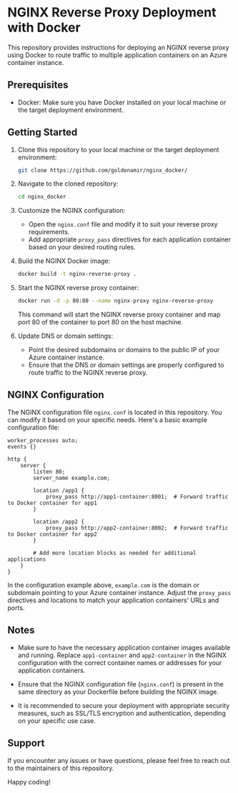 # NGINX Reverse Proxy Deployment with Docker

This repository provides instructions for deploying an NGINX reverse proxy using Docker to route traffic to multiple application containers on an Azure container instance.

## Prerequisites

- Docker: Make sure you have Docker installed on your local machine or the target deployment environment.

## Getting Started

1. Clone this repository to your local machine or the target deployment environment:

   ```bash
   git clone https://github.com/goldenamir/nginx_docker/
   ```

2. Navigate to the cloned repository:

   ```bash
   cd nginx_docker
   ```

3. Customize the NGINX configuration:

   - Open the `nginx.conf` file and modify it to suit your reverse proxy requirements.
   - Add appropriate `proxy_pass` directives for each application container based on your desired routing rules.

4. Build the NGINX Docker image:

   ```bash
   docker build -t nginx-reverse-proxy .
   ```

5. Start the NGINX reverse proxy container:

   ```bash
   docker run -d -p 80:80 --name nginx-proxy nginx-reverse-proxy
   ```

   This command will start the NGINX reverse proxy container and map port 80 of the container to port 80 on the host machine.

6. Update DNS or domain settings:

   - Point the desired subdomains or domains to the public IP of your Azure container instance.
   - Ensure that the DNS or domain settings are properly configured to route traffic to the NGINX reverse proxy.

## NGINX Configuration

The NGINX configuration file `nginx.conf` is located in this repository. You can modify it based on your specific needs. Here's a basic example configuration file:

```nginx
worker_processes auto;
events {}

http {
    server {
        listen 80;
        server_name example.com;

        location /app1 {
            proxy_pass http://app1-container:8001;  # Forward traffic to Docker container for app1
        }

        location /app2 {
            proxy_pass http://app2-container:8002;  # Forward traffic to Docker container for app2
        }

        # Add more location blocks as needed for additional applications
    }
}
```

In the configuration example above, `example.com` is the domain or subdomain pointing to your Azure container instance. Adjust the `proxy_pass` directives and locations to match your application containers' URLs and ports.

## Notes

- Make sure to have the necessary application container images available and running. Replace `app1-container` and `app2-container` in the NGINX configuration with the correct container names or addresses for your application containers.

- Ensure that the NGINX configuration file (`nginx.conf`) is present in the same directory as your Dockerfile before building the NGINX image.

- It is recommended to secure your deployment with appropriate security measures, such as SSL/TLS encryption and authentication, depending on your specific use case.

## Support

If you encounter any issues or have questions, please feel free to reach out to the maintainers of this repository.

Happy coding!
```
